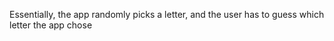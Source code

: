  Essentially, the app randomly picks a letter, and the user has to guess which letter the app chose
 